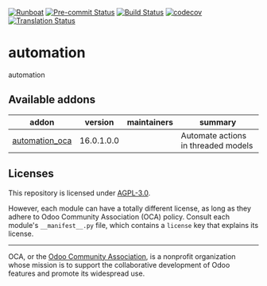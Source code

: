 
[![Runboat](https://img.shields.io/badge/runboat-Try%20me-875A7B.png)](https://runboat.odoo-community.org/builds?repo=OCA/automation&target_branch=16.0)
[![Pre-commit Status](https://github.com/OCA/automation/actions/workflows/pre-commit.yml/badge.svg?branch=16.0)](https://github.com/OCA/automation/actions/workflows/pre-commit.yml?query=branch%3A16.0)
[![Build Status](https://github.com/OCA/automation/actions/workflows/test.yml/badge.svg?branch=16.0)](https://github.com/OCA/automation/actions/workflows/test.yml?query=branch%3A16.0)
[![codecov](https://codecov.io/gh/OCA/automation/branch/16.0/graph/badge.svg)](https://codecov.io/gh/OCA/automation)
[![Translation Status](https://translation.odoo-community.org/widgets/automation-16-0/-/svg-badge.svg)](https://translation.odoo-community.org/engage/automation-16-0/?utm_source=widget)

<!-- /!\ do not modify above this line -->

# automation

automation

<!-- /!\ do not modify below this line -->

<!-- prettier-ignore-start -->

[//]: # (addons)

Available addons
----------------
addon | version | maintainers | summary
--- | --- | --- | ---
[automation_oca](automation_oca/) | 16.0.1.0.0 |  | Automate actions in threaded models

[//]: # (end addons)

<!-- prettier-ignore-end -->

## Licenses

This repository is licensed under [AGPL-3.0](LICENSE).

However, each module can have a totally different license, as long as they adhere to Odoo Community Association (OCA)
policy. Consult each module's `__manifest__.py` file, which contains a `license` key
that explains its license.

----
OCA, or the [Odoo Community Association](http://odoo-community.org/), is a nonprofit
organization whose mission is to support the collaborative development of Odoo features
and promote its widespread use.
